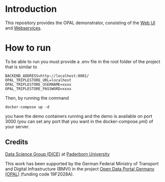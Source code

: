 # Introduction

This repository provides the OPAL demonstrator, consisting of the [Web UI](https://github.com/projekt-opal/web-ui) and [Webservices](https://github.com/projekt-opal/opal-webservices). 


# How to run

To be able to run you must provide a .env file in the root folder of the project that is similar to
```
BACKEND_ADDRESS=http://localhost:8081/
OPAL_TRIPLESTORE_URL=localhost
OPAL_TRIPLESTORE_USERNAME=xxxx
OPAL_TRIPLESTORE_PASSWORD=xxxx
```
Then, by running the command 
```
docker-compose up -d
```
you have the demo containers running and the demo is available on port 3000 (you can set any port that you want in the docker-compose.yml) of your server.


## Credits

[Data Science Group (DICE)](https://dice-research.org/) at [Paderborn University](https://www.uni-paderborn.de/)

This work has been supported by the German Federal Ministry of Transport and Digital Infrastructure (BMVI) in the project [Open Data Portal Germany (OPAL)](http://projekt-opal.de/) (funding code 19F2028A).
